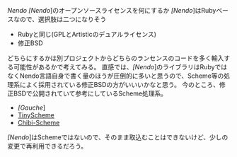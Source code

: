 *Nendo* *[Nendo*]のオープンソースライセンスを何にするか
*[Nendo*]はRubyベースなので、選択肢は二つになりそう
- Rubyと同じ(GPLとArtisticのデュアルライセンス)
- 修正BSD

どちらにするかは別プロジェクトからどちらのランセンスのコードを多く輸入する可能性があるかで考えてみる。
直感では、*[Nendo*]のライブラリはRubyではなくNendo言語自身で書く量のほうが圧倒的に多いと思うので、Scheme等の処理系によく採用されている修正BSDの方がいいいかなと思う。
今のところ、修正BSDで公開されていて参考にしているScheme処理系。
- *[Gauche*]
- [TinyScheme](http://tinyscheme.sourceforge.net/)
- [Chibi-Scheme](http://synthcode.com/scheme/)

*[Nendo*]はSchemeではないので、そのまま取込むことはできないけど、少しの変更で再利用できるだろう。

